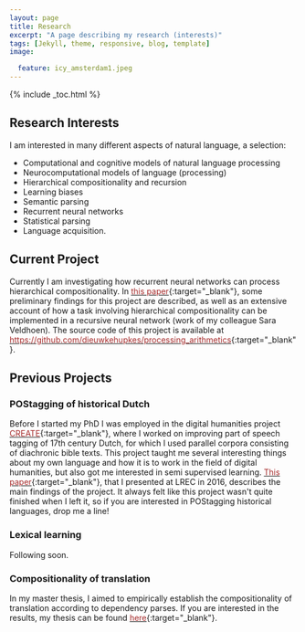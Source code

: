 ```yaml
---
layout: page
title: Research
excerpt: "A page describing my research (interests)"
tags: [Jekyll, theme, responsive, blog, template]
image:

  feature: icy_amsterdam1.jpeg
---
```


{% include _toc.html %}

## Research Interests

I am interested in many different aspects of natural language, a selection:

- Computational and cognitive models of natural language processing
- Neurocomputational models of language (processing)
- Hierarchical compositionality and recursion
- Learning biases
- Semantic parsing
- Recurrent neural networks
- Statistical parsing
- Language acquisition.


## Current Project

Currently I am investigating how recurrent neural networks can process hierarchical compositionality. 
In [<font color="brown">this paper</font>](nips2016.pdf){:target="_blank"}, some preliminary findings for this project are described, as well as an extensive account of how a task involving hierarchical compositionality can be implemented in a recursive neural network (work of my colleague Sara Veldhoen).
The source code of this project is available at [<font color="brown">https://github.com/dieuwkehupkes/processing_arithmetics</font>](https://github.com/dieuwkehupkes/processing_arithmetics){:target="_blank"}.

## Previous Projects


### POStagging of historical Dutch

Before I started my PhD I was employed in the digital humanities project [<font color="brown">CREATE</font>](http://www.create.humanities.uva.nl/){:target="_blank"}, where I worked on improving part of speech tagging of 17th century Dutch, for which I used parallel corpora consisting of diachronic bible texts.
This project taught me several interesting things about my own language and how it is to work in the field of digital humanities, but also got me interested in semi supervised learning.
[<font color="brown">This paper</font>](LREC2016.pdf){:target="_blank"}, that I presented at LREC in 2016, describes the main findings of the project.
It always felt like this project wasn't quite finished when I left it, so if you are interested in POStagging historical languages, drop me a line!

### Lexical learning

Following soon.

### Compositionality of translation

In my master thesis, I aimed to empirically establish the compositionality of translation according to dependency parses. If you are interested in the results, my thesis can be found [<font color="brown">here</font>](thesis.pdf){:target="_blank"}.

